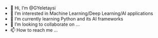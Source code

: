 - 👋 Hi, I’m @GYeletaysi
- 👀 I’m interested in Machine Learning/Deep Learning/AI applications
- 🌱 I’m currently learning Python and its AI frameworks
- 💞️ I’m looking to collaborate on ...
- 📫 How to reach me ...

<!---
GYeletaysi/GYeletaysi is a ✨ special ✨ repository because its `README.md` (this file) appears on your GitHub profile.
You can click the Preview link to take a look at your changes.
--->
